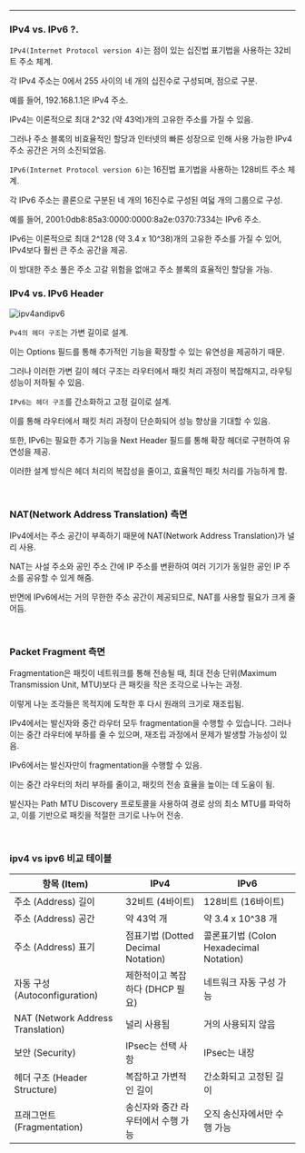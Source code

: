***

### IPv4 vs. IPv6 ?.

`IPv4(Internet Protocol version 4)`는 점이 있는 십진법 표기법을 사용하는 32비트 주소 체계. 

각 IPv4 주소는 0에서 255 사이의 네 개의 십진수로 구성되며, 점으로 구분. 

예를 들어, 192.168.1.1은 IPv4 주소.

IPv4는 이론적으로 최대 2^32 (약 43억)개의 고유한 주소를 가질 수 있음. 

그러나 주소 블록의 비효율적인 할당과 인터넷의 빠른 성장으로 인해 사용 가능한 IPv4 주소 공간은 거의 소진되었음.

`IPv6(Internet Protocol version 6)`는 16진법 표기법을 사용하는 128비트 주소 체계. 

각 IPv6 주소는 콜론으로 구분된 네 개의 16진수로 구성된 여덟 개의 그룹으로 구성. 

예를 들어, 2001:0db8:85a3:0000:0000:8a2e:0370:7334는 IPv6 주소.

IPv6는 이론적으로 최대 2^128 (약 3.4 x 10^38)개의 고유한 주소를 가질 수 있어, IPv4보다 훨씬 큰 주소 공간을 제공. 

이 방대한 주소 풀은 주소 고갈 위험을 없애고 주소 블록의 효율적인 할당을 가능.
![]()
### IPv4 vs. IPv6  Header

![ipv4andipv6](https://user-images.githubusercontent.com/61622657/231443786-67f749b0-c7ef-4306-b8c8-85c1c1a63cfe.png)

`Pv4의 헤더 구조`는 가변 길이로 설계. 

이는 Options 필드를 통해 추가적인 기능을 확장할 수 있는 유연성을 제공하기 때문. 

그러나 이러한 가변 길이 헤더 구조는 라우터에서 패킷 처리 과정이 복잡해지고, 라우팅 성능이 저하될 수 있음.

`IPv6는 헤더 구조`를 간소화하고 고정 길이로 설계. 

이를 통해 라우터에서 패킷 처리 과정이 단순화되어 성능 향상을 기대할 수 있음. 

또한, IPv6는 필요한 추가 기능을 Next Header 필드를 통해 확장 헤더로 구현하여 유연성을 제공.

이러한 설계 방식은 헤더 처리의 복잡성을 줄이고, 효율적인 패킷 처리를 가능하게 함.

<br>

### NAT(Network Address Translation) 측면

IPv4에서는 주소 공간이 부족하기 때문에 NAT(Network Address Translation)가 널리 사용. 

NAT는 사설 주소와 공인 주소 간에 IP 주소를 변환하여 여러 기기가 동일한 공인 IP 주소를 공유할 수 있게 해줌. 

반면에 IPv6에서는 거의 무한한 주소 공간이 제공되므로, NAT를 사용할 필요가 크게 줄어듬.

<br>

### Packet Fragment 측면

Fragmentation은 패킷이 네트워크를 통해 전송될 때, 최대 전송 단위(Maximum Transmission Unit, MTU)보다 큰 패킷을 작은 조각으로 나누는 과정. 

이렇게 나눈 조각들은 목적지에 도착한 후 다시 원래의 크기로 재조립됨.

IPv4에서는 발신자와 중간 라우터 모두 fragmentation을 수행할 수 있습니다. 그러나 이는 중간 라우터에 부하를 줄 수 있으며, 재조립 과정에서 문제가 발생할 가능성이 있음.

IPv6에서는 발신자만이 fragmentation을 수행할 수 있음. 

이는 중간 라우터의 처리 부하를 줄이고, 패킷의 전송 효율을 높이는 데 도움이 됨. 

발신자는 Path MTU Discovery 프로토콜을 사용하여 경로 상의 최소 MTU를 파악하고, 이를 기반으로 패킷을 적절한 크기로 나누어 전송.

<br>

### ipv4 vs ipv6 비교 테이블

| 항목 (Item) | IPv4 | IPv6 |
| --- | --- | --- |
| 주소 (Address) 길이 | 32비트 (4바이트) | 128비트 (16바이트) |
| 주소 (Address) 공간 | 약 43억 개 | 약 3.4 x 10^38 개 |
| 주소 (Address) 표기 | 점표기법 (Dotted Decimal Notation) | 콜론표기법 (Colon Hexadecimal Notation) |
| 자동 구성 (Autoconfiguration) | 제한적이고 복잡하다 (DHCP 필요) | 네트워크 자동 구성 가능 |
| NAT (Network Address Translation) | 널리 사용됨 | 거의 사용되지 않음 |
| 보안 (Security) | IPsec는 선택 사항 | IPsec는 내장 |
| 헤더 구조 (Header Structure) | 복잡하고 가변적인 길이 | 간소화되고 고정된 길이 |
| 프래그먼트(Fragmentation) | 송신자와 중간 라우터에서 수행 가능 | 오직 송신자에서만 수행 가능 |
